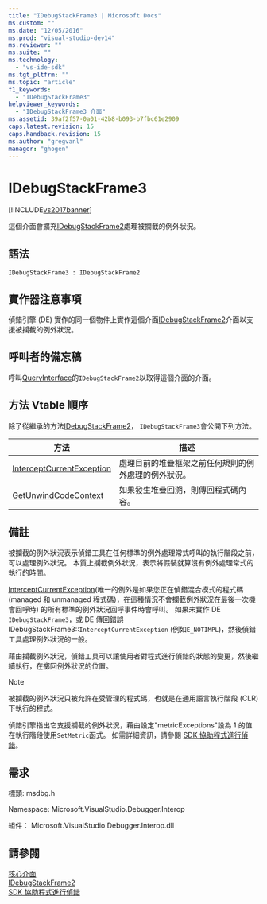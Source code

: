 ```yaml
---
title: "IDebugStackFrame3 | Microsoft Docs"
ms.custom: ""
ms.date: "12/05/2016"
ms.prod: "visual-studio-dev14"
ms.reviewer: ""
ms.suite: ""
ms.technology: 
  - "vs-ide-sdk"
ms.tgt_pltfrm: ""
ms.topic: "article"
f1_keywords: 
  - "IDebugStackFrame3"
helpviewer_keywords: 
  - "IDebugStackFrame3 介面"
ms.assetid: 39af2f57-0a01-42b8-b093-b7fbc61e2909
caps.latest.revision: 15
caps.handback.revision: 15
ms.author: "gregvanl"
manager: "ghogen"
---
```

# IDebugStackFrame3
[!INCLUDE[vs2017banner](../../../code-quality/includes/vs2017banner.md)]

這個介面會擴充[IDebugStackFrame2](../../../extensibility/debugger/reference/idebugstackframe2.md)處理被攔截的例外狀況。  
  
## 語法  
  
```  
IDebugStackFrame3 : IDebugStackFrame2  
```  
  
## 實作器注意事項  
 偵錯引擎 \(DE\) 實作的同一個物件上實作這個介面[IDebugStackFrame2](../../../extensibility/debugger/reference/idebugstackframe2.md)介面以支援被攔截的例外狀況。  
  
## 呼叫者的備忘稿  
 呼叫[QueryInterface](/visual-cpp/atl/queryinterface)的`IDebugStackFrame2`以取得這個介面的介面。  
  
## 方法 Vtable 順序  
 除了從繼承的方法[IDebugStackFrame2](../../../extensibility/debugger/reference/idebugstackframe2.md)， `IDebugStackFrame3`會公開下列方法。  
  
|方法|描述|  
|--------|--------|  
|[InterceptCurrentException](../../../extensibility/debugger/reference/idebugstackframe3-interceptcurrentexception.md)|處理目前的堆疊框架之前任何規則的例外處理的例外狀況。|  
|[GetUnwindCodeContext](../../../extensibility/debugger/reference/idebugstackframe3-getunwindcodecontext.md)|如果發生堆疊回溯，則傳回程式碼內容。|  
  
## 備註  
 被攔截的例外狀況表示偵錯工具在任何標準的例外處理常式呼叫的執行階段之前，可以處理例外狀況。  本質上攔截例外狀況，表示將假裝就算沒有例外處理常式的執行的時間。  
  
 [InterceptCurrentException](../../../extensibility/debugger/reference/idebugstackframe3-interceptcurrentexception.md)\(唯一的例外是如果您正在偵錯混合模式的程式碼 \(managed 和 unmanaged 程式碼\)，在這種情況不會攔截例外狀況在最後一次機會回呼時\) 的所有標準的例外狀況回呼事件時會呼叫。  如果未實作 DE `IDebugStackFrame3`，或 DE 傳回錯誤 IDebugStackFrame3::`InterceptCurrentException` \(例如`E_NOTIMPL`\)，然後偵錯工具處理例外狀況的一般。  
  
 藉由攔截例外狀況，偵錯工具可以讓使用者對程式進行偵錯的狀態的變更，然後繼續執行，在擲回例外狀況的位置。  
  
> [!NOTE]
>  被攔截的例外狀況只被允許在受管理的程式碼，也就是在通用語言執行階段 \(CLR\) 下執行的程式。  
  
 偵錯引擎指出它支援攔截的例外狀況，藉由設定"metricExceptions"設為 1 的值在執行階段使用`SetMetric`函式。  如需詳細資訊，請參閱 [SDK 協助程式進行偵錯](../../../extensibility/debugger/reference/sdk-helpers-for-debugging.md)。  
  
## 需求  
 標頭: msdbg.h  
  
 Namespace: Microsoft.VisualStudio.Debugger.Interop  
  
 組件： Microsoft.VisualStudio.Debugger.Interop.dll  
  
## 請參閱  
 [核心介面](../../../extensibility/debugger/reference/core-interfaces.md)   
 [IDebugStackFrame2](../../../extensibility/debugger/reference/idebugstackframe2.md)   
 [SDK 協助程式進行偵錯](../../../extensibility/debugger/reference/sdk-helpers-for-debugging.md)